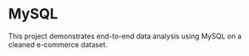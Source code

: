 # MySQL
This project demonstrates end-to-end data analysis using MySQL on a cleaned e-commerce dataset. 
